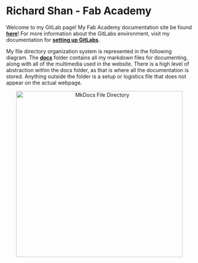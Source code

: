# Richard Shan - Fab Academy

Welcome to my GitLab page! My Fab Academy documentation site be found [**here**](https://fabacademy.org/2024/labs/charlotte/students/richard-shan/)! For more information about the GitLabs environment, visit my documentation for [**setting up GitLabs**](https://fabacademy.org/2024/labs/charlotte/students/richard-shan/lessons/week1/gitlab/).

My file directory organization system is represented in the following diagram. The [**docs**](https://gitlab.fabcloud.org/academany/fabacademy/2024/labs/charlotte/students/richard-shan/-/tree/main/docs) folder contains all my markdown files for documenting, along with all of the multimedia used in the website. There is a high level of abstraction within the docs folder, as that is where all the documentation is stored. Anything outside the folder is a setup or logistics file that does not appear on the actual webpage.

<center>
<img src="../docs/pics/week1/mkdocs file structure.jpg" alt="MkDocs File Directory" width="450"/>
</center>

